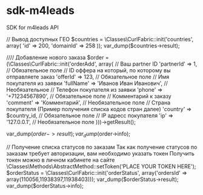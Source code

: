# sdk-m4leads
SDK for m4leads API

// Вывод доступных ГЕО
$countries = \Classes\CurlFabric::init('countries', array(
    'id' => 200,
    'domainId' => 258
));
var_dump($countries->result);

//// Добавление нового заказа
$order = (\Classes\CurlFabric::init('orderAdd', array(
    // Ваш partner ID
    'partnerId' => 1, // Обязательное поле
    // ID оффера на который, по которому вы отправляете заказ
    'offerId' => 123, // Обязательное поле
    // Имя покупателя из заявки
    'fullName' => 'Иванов Иван Иванович', // Необязательное
    // Телефон покупателя из заявки
    'phone' => '+71234567890',  // Обязательное поле
    // Комментарий к заказу
    'comment' => 'Комментарий', // Необязательное поле
    // Страна покупателя (Пример получения списка кодов стран далее)
    'country' => $country_id, // Обязательное поле
    // IP адресс покупателя
    'ip' => '127.0.0.1', // Необязательное поле
)))->getResult();

var_dump($order->result);
var_dump($order->info);

// Получение списка статусов по заказам
 Так как получение статусов по заказам требует авторизации, вам необходимо указать токен
 Получить токен можно в личном кабинете на сайте
\Classes\Methods\AbstractMethod::setToken('PLACE YOUR TOKEN HERE');
$orderStatus = \Classes\CurlFabric::init('orderStatus', array('ordersId' => array(110056,11938397,11938403)));
var_dump($orderStatus->result);
var_dump($orderStatus->info);
